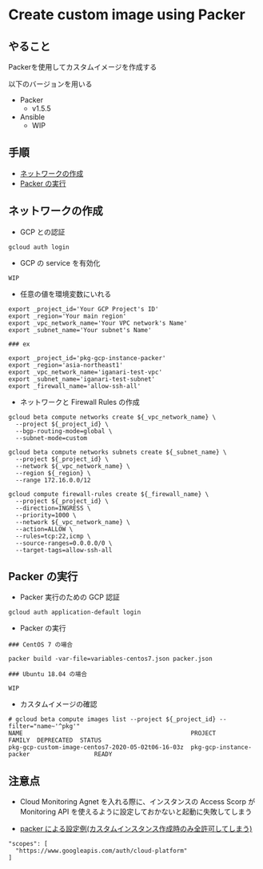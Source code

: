 # Create custom image using Packer

## やること

Packerを使用してカスタムイメージを作成する

以下のバージョンを用いる

+ Packer
  + v1.5.5
+ Ansible
  + WIP

## 手順

+ [ネットワークの作成](./README.md#ネットワークの作成)
+ [Packer の実行](./README.md#packer-の実行)

## ネットワークの作成

+ GCP との認証

```
gcloud auth login
```

+ GCP の service を有効化

```
WIP
```

+ 任意の値を環境変数にいれる

```
export _project_id='Your GCP Project's ID'
export _region='Your main region'
export _vpc_network_name='Your VPC network's Name'
export _subnet_name='Your subnet's Name'
```

```
### ex

export _project_id='pkg-gcp-instance-packer'
export _region='asia-northeast1'
export _vpc_network_name='iganari-test-vpc'
export _subnet_name='iganari-test-subnet'
export _firewall_name='allow-ssh-all'
```

+ ネットワークと Firewall Rules の作成

```
gcloud beta compute networks create ${_vpc_network_name} \
  --project ${_project_id} \
  --bgp-routing-mode=global \
  --subnet-mode=custom
```
```
gcloud beta compute networks subnets create ${_subnet_name} \
  --project ${_project_id} \
  --network ${_vpc_network_name} \
  --region ${_region} \
  --range 172.16.0.0/12
```
```
gcloud compute firewall-rules create ${_firewall_name} \
  --project ${_project_id} \
  --direction=INGRESS \
  --priority=1000 \
  --network ${_vpc_network_name} \
  --action=ALLOW \
  --rules=tcp:22,icmp \
  --source-ranges=0.0.0.0/0 \
  --target-tags=allow-ssh-all
```

## Packer の実行

+ Packer 実行のための GCP 認証

```
gcloud auth application-default login
```

+ Packer の実行

```
### CentOS 7 の場合

packer build -var-file=variables-centos7.json packer.json
```
```
### Ubuntu 18.04 の場合

WIP
```

+ カスタムイメージの確認

```
# gcloud beta compute images list --project ${_project_id} --filter="name~'^pkg'"
NAME                                               PROJECT              FAMILY  DEPRECATED  STATUS
pkg-gcp-custom-image-centos7-2020-05-02t06-16-03z  pkg-gcp-instance-packer                  READY
```


## 注意点

+ Cloud Monitoring Agnet を入れる際に、インスタンスの Access Scorp が Monitoring API を使えるように設定しておかないと起動に失敗してしまう

+ [packer による設定例(カスタムインスタンス作成時のみ全許可してしまう)](./packer.json#L14-L15)

```
"scopes": [
  "https://www.googleapis.com/auth/cloud-platform"
]
```
